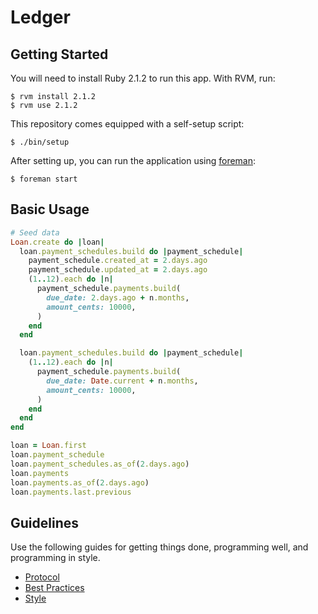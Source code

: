 Ledger
======

Getting Started
---------------

You will need to install Ruby 2.1.2 to run this app. With RVM, run:

    $ rvm install 2.1.2
    $ rvm use 2.1.2

This repository comes equipped with a self-setup script:

    $ ./bin/setup

After setting up, you can run the application using [foreman]:

    $ foreman start

[foreman]: http://ddollar.github.io/foreman/

Basic Usage
-----------

```ruby
# Seed data
Loan.create do |loan|
  loan.payment_schedules.build do |payment_schedule|
    payment_schedule.created_at = 2.days.ago
    payment_schedule.updated_at = 2.days.ago
    (1..12).each do |n|
      payment_schedule.payments.build(
        due_date: 2.days.ago + n.months,
        amount_cents: 10000,
      )
    end
  end

  loan.payment_schedules.build do |payment_schedule|
    (1..12).each do |n|
      payment_schedule.payments.build(
        due_date: Date.current + n.months,
        amount_cents: 10000,
      )
    end
  end
end

loan = Loan.first
loan.payment_schedule
loan.payment_schedules.as_of(2.days.ago)
loan.payments
loan.payments.as_of(2.days.ago)
loan.payments.last.previous
```

Guidelines
----------

Use the following guides for getting things done, programming well, and
programming in style.

* [Protocol](http://github.com/thoughtbot/guides/blob/master/protocol)
* [Best Practices](http://github.com/thoughtbot/guides/blob/master/best-practices)
* [Style](http://github.com/thoughtbot/guides/blob/master/style)
